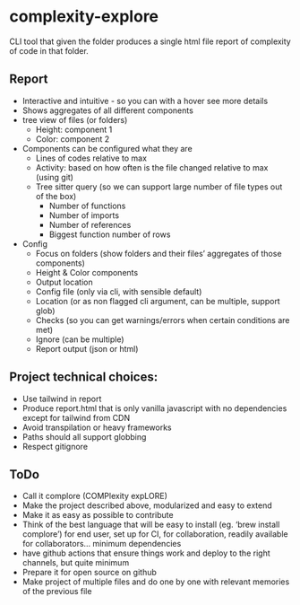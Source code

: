 # complexity-explore

CLI tool that given the folder produces a single html file report of complexity of code in that folder.

## Report

- Interactive and intuitive - so you can with a hover see more details
- Shows aggregates of all different components
- tree view of files (or folders)
    - Height: component 1
    - Color: component 2
- Components can be configured what they are
    - Lines of codes relative to max
    - Activity: based on how often is the file changed relative to max (using git)
    - Tree sitter query (so we can support large number of file types out of the box)
        - Number of functions
        - Number of imports
        - Number of references
        - Biggest function number of rows
- Config
    - Focus on folders (show folders and their files’ aggregates of those components)
    - Height & Color components
    - Output location
    - Config file (only via cli, with sensible default)
    - Location (or as non flagged cli argument, can be multiple, support glob)
    - Checks (so you can get warnings/errors when certain conditions are met)
    - Ignore (can be multiple)
    - Report output (json or html)

## Project technical choices:

- Use tailwind in report
- Produce report.html that is only vanilla javascript with no dependencies except for tailwind from CDN
- Avoid transpilation or heavy frameworks
- Paths should all support globbing
- Respect gitignore

## ToDo

- Call it complore (COMPlexity expLORE)
- Make the project described above, modularized and easy to extend
- Make it as easy as possible to contribute
- Think of the best language that will be easy to install (eg. ‘brew install complore’) for end user, set up for CI, for collaboration, readily available for collaborators… minimum dependencies
- have github actions that ensure things work and deploy to the right channels, but quite minimum
- Prepare it for open source on github
- Make project of multiple files and do one by one with relevant memories of the previous file
